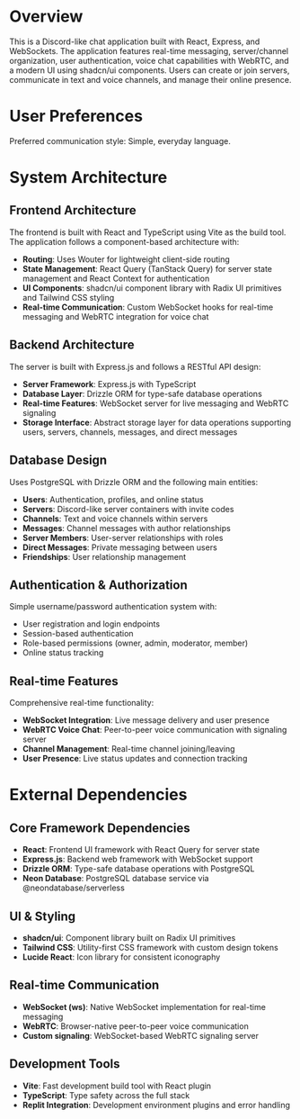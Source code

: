 # Overview

This is a Discord-like chat application built with React, Express, and WebSockets. The application features real-time messaging, server/channel organization, user authentication, voice chat capabilities with WebRTC, and a modern UI using shadcn/ui components. Users can create or join servers, communicate in text and voice channels, and manage their online presence.

# User Preferences

Preferred communication style: Simple, everyday language.

# System Architecture

## Frontend Architecture
The frontend is built with React and TypeScript using Vite as the build tool. The application follows a component-based architecture with:

- **Routing**: Uses Wouter for lightweight client-side routing
- **State Management**: React Query (TanStack Query) for server state management and React Context for authentication
- **UI Components**: shadcn/ui component library with Radix UI primitives and Tailwind CSS styling
- **Real-time Communication**: Custom WebSocket hooks for real-time messaging and WebRTC integration for voice chat

## Backend Architecture
The server is built with Express.js and follows a RESTful API design:

- **Server Framework**: Express.js with TypeScript
- **Database Layer**: Drizzle ORM for type-safe database operations
- **Real-time Features**: WebSocket server for live messaging and WebRTC signaling
- **Storage Interface**: Abstract storage layer for data operations supporting users, servers, channels, messages, and direct messages

## Database Design
Uses PostgreSQL with Drizzle ORM and the following main entities:

- **Users**: Authentication, profiles, and online status
- **Servers**: Discord-like server containers with invite codes
- **Channels**: Text and voice channels within servers
- **Messages**: Channel messages with author relationships
- **Server Members**: User-server relationships with roles
- **Direct Messages**: Private messaging between users
- **Friendships**: User relationship management

## Authentication & Authorization
Simple username/password authentication system with:

- User registration and login endpoints
- Session-based authentication
- Role-based permissions (owner, admin, moderator, member)
- Online status tracking

## Real-time Features
Comprehensive real-time functionality:

- **WebSocket Integration**: Live message delivery and user presence
- **WebRTC Voice Chat**: Peer-to-peer voice communication with signaling server
- **Channel Management**: Real-time channel joining/leaving
- **User Presence**: Live status updates and connection tracking

# External Dependencies

## Core Framework Dependencies
- **React**: Frontend UI framework with React Query for server state
- **Express.js**: Backend web framework with WebSocket support
- **Drizzle ORM**: Type-safe database operations with PostgreSQL
- **Neon Database**: PostgreSQL database service via @neondatabase/serverless

## UI & Styling
- **shadcn/ui**: Component library built on Radix UI primitives
- **Tailwind CSS**: Utility-first CSS framework with custom design tokens
- **Lucide React**: Icon library for consistent iconography

## Real-time Communication
- **WebSocket (ws)**: Native WebSocket implementation for real-time messaging
- **WebRTC**: Browser-native peer-to-peer voice communication
- **Custom signaling**: WebSocket-based WebRTC signaling server

## Development Tools
- **Vite**: Fast development build tool with React plugin
- **TypeScript**: Type safety across the full stack
- **Replit Integration**: Development environment plugins and error handling